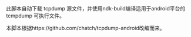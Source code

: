 此脚本自动下载 tcpdump 源文件，并使用ndk-build编译适用于android平台的tcmpdump 可执行文件。

本脚本根据https://github.com/chatch/tcpdump-android改编而来。
